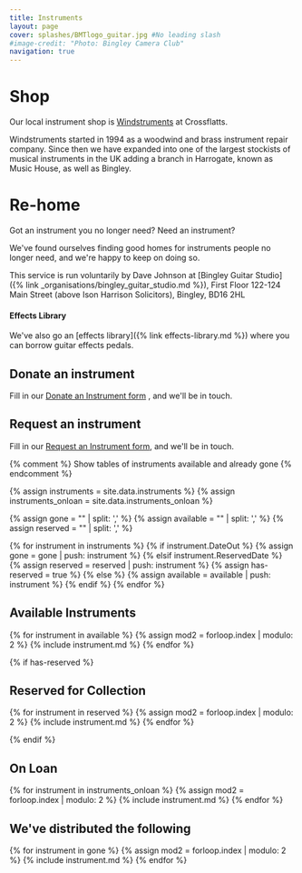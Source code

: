 ```yaml
---
title: Instruments
layout: page 
cover: splashes/BMTlogo_guitar.jpg #No leading slash
#image-credit: "Photo: Bingley Camera Club"
navigation: true
---
```


# Shop

Our local instrument shop is [Windstruments](https://www.windstruments.co.uk/) at Crossflatts. 

Windstruments started in 1994 as a woodwind and brass instrument repair company. Since then we have expanded into one of the largest stockists of musical instruments in the UK adding a branch in Harrogate, known as Music House, as well as Bingley. 

# Re-home

Got an instrument you no longer need? Need an instrument? 

We've found ourselves finding good homes for instruments people no longer need, and we're happy to keep on doing so.

This service is run voluntarily by Dave Johnson at [Bingley Guitar Studio]({% link _organisations/bingley_guitar_studio.md %}), First Floor 122-124 Main Street (above Ison Harrison Solicitors), Bingley, BD16 2HL

#### Effects Library
We've also go an [effects library]({% link effects-library.md %}) where you can borrow guitar effects pedals.

## Donate an instrument

Fill in our [Donate an Instrument form](https://docs.google.com/forms/d/e/1FAIpQLSfpGeqaYlQz2LAsN3985pGQv32smi1tkOYU_kkgBsaX7lsrMg/viewform) , and we'll be in touch.

## Request an instrument

Fill in our [Request an Instrument form](https://docs.google.com/forms/d/e/1FAIpQLSfgOb9AqzPsfuYIa1MiFecc6Fuw5kwAUicM_X0914f5r9BMdQ/viewform), and we'll be in touch.


{% comment %}
Show tables of instruments available and already gone
{% endcomment %}

{% assign instruments = site.data.instruments %}
{% assign instruments_onloan = site.data.instruments_onloan %}

{% assign gone = "" | split: ',' %}
{% assign available = "" | split: ',' %}
{% assign reserved = "" | split: ',' %}

{% for instrument in instruments %}
    {% if instrument.DateOut %}
         {% assign gone = gone | push: instrument %}
    {% elsif instrument.ReservedDate %}
        {% assign reserved = reserved | push: instrument %}
        {% assign has-reserved = true %}
    {% else %}
        {% assign available = available | push: instrument %}
  {% endif %}
{% endfor %}

## Available Instruments
<div class="row row-cols-1 row-cols-md-3">
{% for instrument in available %}
{% assign mod2 = forloop.index | modulo: 2 %}
{% include instrument.md %}
{% endfor %}  
</div>


{% if has-reserved %}
## Reserved for Collection

{% for instrument in reserved %}
{% assign mod2 = forloop.index | modulo: 2 %}
{% include instrument.md %}
{% endfor %}  

{% endif %}

## On Loan
<div class="row row-cols-1 row-cols-md-3">
{% for instrument in instruments_onloan %}
{% assign mod2 = forloop.index | modulo: 2 %}
{% include instrument.md %}
{% endfor %}
</div>



## We've distributed the following
<div class="row row-cols-1 row-cols-md-3">
{% for instrument in gone %}
{% assign mod2 = forloop.index | modulo: 2 %}
{% include instrument.md %}
{% endfor %}  
</div>